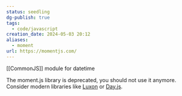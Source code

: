 ```yaml
---
status: seedling
dg-publish: true
tags:
  - code/javascript
creation_date: 2024-05-03 20:12
aliases:
  - moment
url: https://momentjs.com/
---
```

[[CommonJS]] module for datetime

The moment.js library is deprecated, you should not use it anymore. Consider modern libraries like [Luxon](https://moment.github.io/luxon/index.html#/?id=luxon) or [Day.js](https://day.js.org/en/).